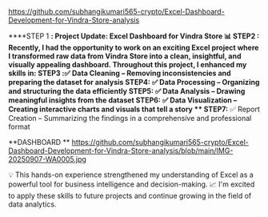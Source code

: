 https://github.com/subhangikumari565-crypto/Excel-Dashboard-Development-for-Vindra-Store-analysis

****STEP 1 **:
Project Update: Excel Dashboard for Vindra Store 📊
**STEP2 :**
Recently, I had the opportunity to work on an exciting Excel project where I transformed raw data from Vindra Store into a clean, insightful, and visually appealing dashboard.
Throughout this project, I enhanced my skills in:
**STEP3**
:✅ Data Cleaning – Removing inconsistencies and preparing the dataset for analysis
 **STEP4:**
 ✅ Data Processing – Organizing and structuring the data efficiently
**STEP5:**
✅ Data Analysis – Drawing meaningful insights from the dataset
 **STEP6:**
 ✅ Data Visualization – Creating interactive charts and visuals that tell a story
** STEP7:**
✅ Report Creation – Summarizing the findings in a comprehensive and professional format

**DASHBOARD **
https://github.com/subhangikumari565-crypto/Excel-Dashboard-Development-for-Vindra-Store-analysis/blob/main/IMG-20250907-WA0005.jpg

💡 This hands-on experience strengthened my understanding of Excel as a powerful tool for business intelligence and decision-making.
📈 I'm excited to apply these skills to future projects and continue growing in the field of data analytics.
